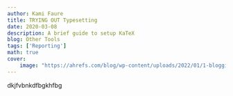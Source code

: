 ```yaml
---
author: Kami Faure
title: TRYING OUT Typesetting
date: 2020-03-08
description: A brief guide to setup KaTeX
blog: Other Tools
tags: ['Reporting']
math: true
cover:
    image: "https://ahrefs.com/blog/wp-content/uploads/2022/01/1-blogging-revenue-sources-statistics.png"
---
```

dkjfvbnkdfbgkhfbg